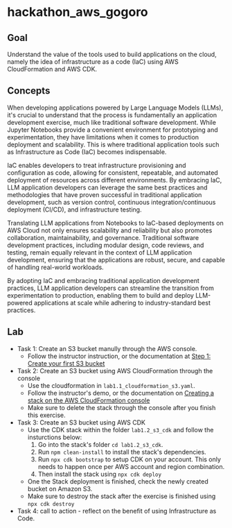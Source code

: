 # hackathon_aws_gogoro

## Goal

Understand the value of the tools used to build applications on the cloud,
namely the idea of infrastructure as a code (IaC) using AWS CloudFormation
and AWS CDK.

## Concepts

When developing applications powered by Large Language Models (LLMs),
it's crucial to understand that the process is fundamentally an application development exercise,
much like traditional software development.
While Jupyter Notebooks provide a convenient environment for prototyping and experimentation,
they have limitations when it comes to production deployment and scalability.
This is where traditional application tools such as Infrastructure as Code (IaC) becomes indispensable.

IaC enables developers to treat infrastructure provisioning and configuration as code, allowing for consistent, repeatable,
and automated deployment of resources across different environments.
By embracing IaC, LLM application developers can leverage the same best practices and methodologies that have proven successful in traditional application development,
such as version control, continuous integration/continuous deployment (CI/CD), and infrastructure testing.

Translating LLM applications from Notebooks to IaC-based deployments on AWS Cloud not only ensures scalability and reliability but also promotes collaboration, maintainability, and governance.
Traditional software development practices, including modular design, code reviews, and testing, remain equally relevant in the context of LLM application development, ensuring that the applications are robust, secure, and capable of handling real-world workloads.

By adopting IaC and embracing traditional application development practices,
LLM application developers can streamline the transition from experimentation to production,
enabling them to build and deploy LLM-powered applications at scale while adhering to industry-standard best practices.

## Lab

* Task 1: Create an S3 bucket manully through the AWS console.
    * Follow the instructor instruction, or the documentation at [Step 1: Create your first S3 bucket](https://docs.aws.amazon.com/AmazonS3/latest/userguide/creating-bucket.html)
* Task 2: Create an S3 bucket using AWS CloudFormation through the console
    * Use the cloudformation in `lab1.1_cloudformation_s3.yaml`.
    * Follow the instructor's demo, or the documentation on [Creating a stack on the AWS CloudFormation console](https://docs.aws.amazon.com/AWSCloudFormation/latest/UserGuide/cfn-console-create-stack.html)
    * Make sure to delete the stack through the console after you finish this exercise.
* Task 3: Create an S3 bucket using AWS CDK
    * Use the CDK stack within the folder `lab1.2_s3_cdk` and follow the insturctions below:
        1. Go into the stack's folder `cd lab1.2_s3_cdk`.
        2. Run `npm clean-install` to install the stack's dependencies.
        3. Run `npx cdk bootstrap` to setup CDK on your account. This only needs to happen once per AWS account and region combination.
        4. Then install the stack using `npx cdk deploy`
    * One the Stack deployment is finished, check the newly created bucket on Amazon S3.
    * Make sure to destroy the stack after the exercise is finished using `npx cdk destroy`
* Task 4: call to action - reflect on the benefit of using Infrastructure as Code.

